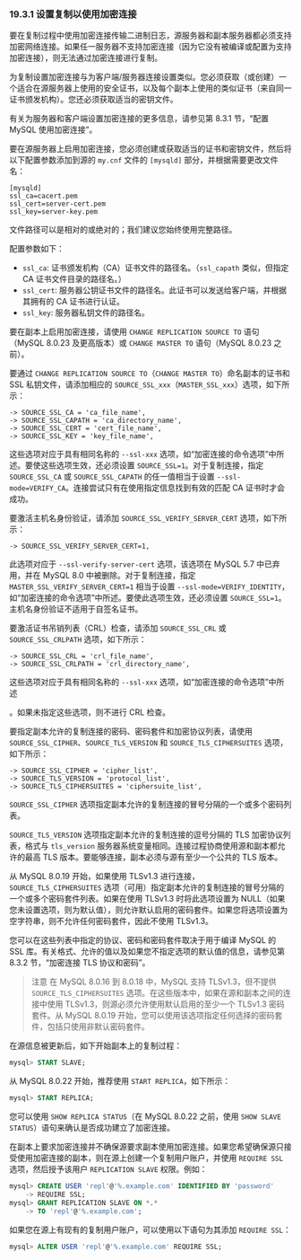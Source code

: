 ### 19.3.1 设置复制以使用加密连接

要在复制过程中使用加密连接传输二进制日志，源服务器和副本服务器都必须支持加密网络连接。如果任一服务器不支持加密连接（因为它没有被编译或配置为支持加密连接），则无法通过加密连接进行复制。

为复制设置加密连接与为客户端/服务器连接设置类似。您必须获取（或创建）一个适合在源服务器上使用的安全证书，以及每个副本上使用的类似证书（来自同一证书颁发机构）。您还必须获取适当的密钥文件。

有关为服务器和客户端设置加密连接的更多信息，请参见第 8.3.1 节，“配置 MySQL 使用加密连接”。

要在源服务器上启用加密连接，您必须创建或获取适当的证书和密钥文件，然后将以下配置参数添加到源的 `my.cnf` 文件的 `[mysqld]` 部分，并根据需要更改文件名：

```plaintext
[mysqld]
ssl_ca=cacert.pem
ssl_cert=server-cert.pem
ssl_key=server-key.pem
```

文件路径可以是相对的或绝对的；我们建议您始终使用完整路径。

配置参数如下：

- `ssl_ca`: 证书颁发机构（CA）证书文件的路径名。（`ssl_capath` 类似，但指定 CA 证书文件目录的路径名。）
- `ssl_cert`: 服务器公钥证书文件的路径名。此证书可以发送给客户端，并根据其拥有的 CA 证书进行认证。
- `ssl_key`: 服务器私钥文件的路径名。

要在副本上启用加密连接，请使用 `CHANGE REPLICATION SOURCE TO` 语句（MySQL 8.0.23 及更高版本）或 `CHANGE MASTER TO` 语句（MySQL 8.0.23 之前）。

要通过 `CHANGE REPLICATION SOURCE TO`（`CHANGE MASTER TO`）命名副本的证书和 SSL 私钥文件，请添加相应的 `SOURCE_SSL_xxx`（`MASTER_SSL_xxx`）选项，如下所示：

```plaintext
-> SOURCE_SSL_CA = 'ca_file_name',
-> SOURCE_SSL_CAPATH = 'ca_directory_name',
-> SOURCE_SSL_CERT = 'cert_file_name',
-> SOURCE_SSL_KEY = 'key_file_name',
```

这些选项对应于具有相同名称的 `--ssl-xxx` 选项，如“加密连接的命令选项”中所述。要使这些选项生效，还必须设置 `SOURCE_SSL=1`。对于复制连接，指定 `SOURCE_SSL_CA` 或 `SOURCE_SSL_CAPATH` 的任一值相当于设置 `--ssl-mode=VERIFY_CA`。连接尝试只有在使用指定信息找到有效的匹配 CA 证书时才会成功。

要激活主机名身份验证，请添加 `SOURCE_SSL_VERIFY_SERVER_CERT` 选项，如下所示：

```plaintext
-> SOURCE_SSL_VERIFY_SERVER_CERT=1,
```

此选项对应于 `--ssl-verify-server-cert` 选项，该选项在 MySQL 5.7 中已弃用，并在 MySQL 8.0 中被删除。对于复制连接，指定 `MASTER_SSL_VERIFY_SERVER_CERT=1` 相当于设置 `--ssl-mode=VERIFY_IDENTITY`，如“加密连接的命令选项”中所述。要使此选项生效，还必须设置 `SOURCE_SSL=1`。主机名身份验证不适用于自签名证书。

要激活证书吊销列表（CRL）检查，请添加 `SOURCE_SSL_CRL` 或 `SOURCE_SSL_CRLPATH` 选项，如下所示：

```plaintext
-> SOURCE_SSL_CRL = 'crl_file_name',
-> SOURCE_SSL_CRLPATH = 'crl_directory_name',
```

这些选项对应于具有相同名称的 `--ssl-xxx` 选项，如“加密连接的命令选项”中所述

。如果未指定这些选项，则不进行 CRL 检查。

要指定副本允许的复制连接的密码、密码套件和加密协议列表，请使用 `SOURCE_SSL_CIPHER`、`SOURCE_TLS_VERSION` 和 `SOURCE_TLS_CIPHERSUITES` 选项，如下所示：

```plaintext
-> SOURCE_SSL_CIPHER = 'cipher_list',
-> SOURCE_TLS_VERSION = 'protocol_list',
-> SOURCE_TLS_CIPHERSUITES = 'ciphersuite_list',
```

`SOURCE_SSL_CIPHER` 选项指定副本允许的复制连接的冒号分隔的一个或多个密码列表。

`SOURCE_TLS_VERSION` 选项指定副本允许的复制连接的逗号分隔的 TLS 加密协议列表，格式与 `tls_version` 服务器系统变量相同。连接过程协商使用源和副本都允许的最高 TLS 版本。要能够连接，副本必须与源有至少一个公共的 TLS 版本。

从 MySQL 8.0.19 开始，如果使用 TLSv1.3 进行连接，`SOURCE_TLS_CIPHERSUITES` 选项（可用）指定副本允许的复制连接的冒号分隔的一个或多个密码套件列表。如果在使用 TLSv1.3 时将此选项设置为 NULL（如果您未设置选项，则为默认值），则允许默认启用的密码套件。如果您将选项设置为空字符串，则不允许任何密码套件，因此不使用 TLSv1.3。

您可以在这些列表中指定的协议、密码和密码套件取决于用于编译 MySQL 的 SSL 库。有关格式、允许的值以及如果您不指定选项的默认值的信息，请参见第 8.3.2 节，“加密连接 TLS 协议和密码”。

> 注意
> 在 MySQL 8.0.16 到 8.0.18 中，MySQL 支持 TLSv1.3，但不提供 `SOURCE_TLS_CIPHERSUITES` 选项。在这些版本中，如果在源和副本之间的连接中使用 TLSv1.3，则源必须允许使用默认启用的至少一个 TLSv1.3 密码套件。从 MySQL 8.0.19 开始，您可以使用该选项指定任何选择的密码套件，包括只使用非默认密码套件。

在源信息被更新后，如下开始副本上的复制过程：

```sql
mysql> START SLAVE;
```

从 MySQL 8.0.22 开始，推荐使用 `START REPLICA`，如下所示：

```sql
mysql> START REPLICA;
```

您可以使用 `SHOW REPLICA STATUS`（在 MySQL 8.0.22 之前，使用 `SHOW SLAVE STATUS`）语句来确认是否成功建立了加密连接。

在副本上要求加密连接并不确保源要求副本使用加密连接。如果您希望确保源只接受使用加密连接的副本，则在源上创建一个复制用户账户，并使用 `REQUIRE SSL` 选项，然后授予该用户 `REPLICATION SLAVE` 权限。例如：

```sql
mysql> CREATE USER 'repl'@'%.example.com' IDENTIFIED BY 'password'
    -> REQUIRE SSL;
mysql> GRANT REPLICATION SLAVE ON *.*
    -> TO 'repl'@'%.example.com';
```

如果您在源上有现有的复制用户账户，可以使用以下语句为其添加 `REQUIRE SSL`：

```sql
mysql> ALTER USER 'repl'@'%.example.com' REQUIRE SSL;
```